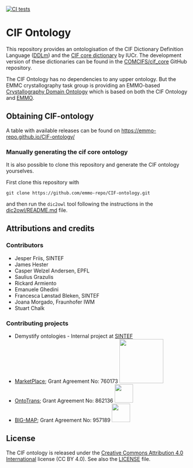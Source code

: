 [![CI tests](https://github.com/emmo-repo/CIF-ontology/workflows/CI/badge.svg)](https://github.com/emmo-repo/CIF-ontology/actions/)

CIF Ontology
============
This repository provides an ontologisation of the CIF Dictionary
Definition Language ([DDLm]) and the [CIF core dictionary] by IUCr.
The development version of these dictionaries can be found in the
[COMCIFS/cif_core] GitHub repository.

The CIF Ontology has no dependencies to any upper ontology.  But the
EMMC crystallography task group is providing an EMMO-based
[Crystallography Domain Ontology] which is based on both the CIF
Ontology and [EMMO].


Obtaining CIF-ontology
-----------------------
A table with available releases can be found on
https://emmo-repo.github.io/CIF-ontology/


### Manually generating the cif core ontology

It is also possible to clone this repository and generate the CIF
ontology yourselves.

First clone this repository with

```console
git clone https://github.com/emmo-repo/CIF-ontology.git
```

and then run the `dic2owl` tool following the instructions in the
[dic2owl/README.md] file.



Attributions and credits
------------------------

### Contributors

- Jesper Friis, SINTEF
- James Hester
- Casper Welzel Andersen, EPFL
- Saulius Grazulis
- Rickard Armiento
- Emanuele Ghedini
- Francesca Lønstad Bleken, SINTEF
- Joana Morgado, Fraunhofer IWM
- Stuart Chalk


### Contributing projects

- Demystify ontologies - Internal project at [SINTEF](www.sintef.no)
- [MarketPlace](https://www.the-marketplace-project.eu/);
  Grant Agreement No: 760173
  <img src="https://www.the-marketplace-project.eu/content/dam/iwm/the-marketplace-project/images/MARKETPLACE_LOGO_300dpi.png" width="120">
- [OntoTrans](https://ontotrans.eu/);
  Grant Agreement No: 862136
  <img src="https://ontotrans.eu/wp-content/uploads/2020/05/ot_logo_rosa_gro%C3%9F.svg" height="50">
- [BIG-MAP](https://www.big-map.eu/);
  Grant Agreement No: 957189
  <img src="https://avatars1.githubusercontent.com/u/72801303?s=200&v=4" height="50">

License
-------

The CIF ontology is released under the [Creative Commons Attribution 4.0 International](https://creativecommons.org/licenses/by/4.0/legalcode) license (CC BY 4.0).
See also the [LICENSE](LICENSE) file.




[DDLm]: https://www.iucr.org/resources/cif/ddl/ddlm
[CIF core dictionary]: https://www.iucr.org/resources/cif/dictionaries/cif_core
[COMCIFS/cif_core]: https://github.com/COMCIFS/cif_core
[Crystallography Domain Ontology]: https://github.com/emmo-repo/domain-crystallography
[EMMO]: https://github.com/emmo-repo/EMMO
[cif_core.ttl]: ontology/cif-core.ttl
[dic2owl/README.md]: dic2owl/README.md
